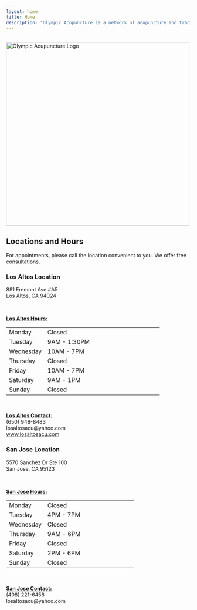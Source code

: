 ```yaml
---
layout: home
title: Home
description: "Olympic Acupuncture is a network of acupuncture and traditional Chinese medicine (TCM) clinics serving the San Francisco Bay Area/Silicon Valley communities. We currently have 2 locations in Los Altos and San Jose California."
---
```


<br>
<img class="img-responsive center-block" align="center" src="{{ site.root_url }}images/olympic_acupuncture_logo.png" width="500" alt="Olympic Acupuncture Logo">
<h2>Locations and Hours</h2>
<p>For appointments, please call the location convenient to you. We offer <span class="highlight">free consultations</span>.</p>
<div class="row">
  <div class="col-sm-6">
  	<h3>Los Altos Location</h3>
  	<p>881 Fremont Ave #A5<br>Los Altos, CA 94024</p><br>
  	<p><b><u>Los Altos Hours:</u></b></p>
  	<table class="table table-borderless">
  		<tr><td width="25%">Monday</td><td width="75%">Closed</td></tr>
  		<tr><td>Tuesday</td><td>9AM - 1:30PM</td></tr>
  		<tr><td>Wednesday</td><td>10AM - 7PM</td></tr>
  		<tr><td>Thursday</td><td>Closed</td></tr>
  		<tr><td>Friday</td><td>10AM - 7PM</td></tr>
  		<tr><td>Saturday</td><td>9AM - 1PM</td></tr>
  		<tr><td>Sunday</td><td>Closed</td></tr>
  	</table>
  	<br>
  	<p>
  	<b><u>Los Altos Contact:</u></b><br>(650) 948-8483<br>losaltosacu@yahoo.com<br><a href="http://www.losaltosacu.com/" target="_blank">www.losaltosacu.com</a>
    </p>
  </div>
  <div class="col-sm-6">
  	<h3>San Jose Location</h3>
  	<p>5570 Sanchez Dr Ste 100<br>San Jose, CA 95123</p><br>
  	<p><b><u>San Jose Hours:</u></b></p>
  	<table class="table table-borderless">
  		<tr><td width="30%">Monday</td><td width="70%">Closed</td></tr>
  		<tr><td>Tuesday</td><td>4PM - 7PM</td></tr>
  		<tr><td>Wednesday</td><td>Closed</td></tr>
  		<tr><td>Thursday</td><td>9AM - 6PM</td></tr>
  		<tr><td>Friday</td><td>Closed</td></tr>
  		<tr><td>Saturday</td><td>2PM - 6PM</td></tr>
  		<tr><td>Sunday</td><td>Closed</td></tr>
  	</table>
  	<br>
  	<p>
  	<b><u>San Jose Contact:</u></b><br>(408) 221-6458<br>losaltosacu@yahoo.com
    </p>
  </div>
</div>